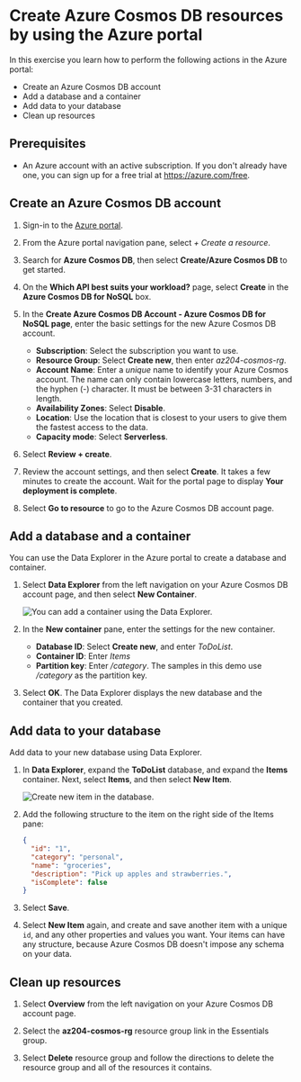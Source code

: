 # Create Azure Cosmos DB resources by using the Azure portal

In this exercise you learn how to perform the following actions in the Azure portal:

- Create an Azure Cosmos DB account
- Add a database and a container
- Add data to your database
- Clean up resources

## Prerequisites

- An Azure account with an active subscription. If you don't already have one, you can sign up for a free trial at <https://azure.com/free>.

## Create an Azure Cosmos DB account

1. Sign-in to the [Azure portal](https://portal.azure.com/).
1. From the Azure portal navigation pane, select _+ Create a resource_.
1. Search for **Azure Cosmos DB**, then select **Create/Azure Cosmos DB** to get started.
1. On the **Which API best suits your workload?** page, select **Create** in the **Azure Cosmos DB for NoSQL** box.
1. In the **Create Azure Cosmos DB Account - Azure Cosmos DB for NoSQL page**, enter the basic settings for the new Azure Cosmos DB account.

   - **Subscription**: Select the subscription you want to use.
   - **Resource Group**: Select **Create new**, then enter _az204-cosmos-rg_.
   - **Account Name**: Enter a _unique_ name to identify your Azure Cosmos account. The name can only contain lowercase letters, numbers, and the hyphen (-) character. It must be between 3-31 characters in length.
   - **Availability Zones**: Select **Disable**.
   - **Location**: Use the location that is closest to your users to give them the fastest access to the data.
   - **Capacity mode**: Select **Serverless**.

1. Select **Review + create**.

1. Review the account settings, and then select **Create**. It takes a few minutes to create the account. Wait for the portal page to display **Your deployment is complete**.

1. Select **Go to resource** to go to the Azure Cosmos DB account page.

## Add a database and a container

You can use the Data Explorer in the Azure portal to create a database and container.

1. Select **Data Explorer** from the left navigation on your Azure Cosmos DB account page, and then select **New Container**.

   ![You can add a container using the Data Explorer.](https://learn.microsoft.com/en-us/training/wwl-azure/explore-azure-cosmos-db/media/portal-cosmos-new-container.png)

1. In the **New container** pane, enter the settings for the new container.

   - **Database ID**: Select **Create new**, and enter _ToDoList_.
   - **Container ID**: Enter _Items_
   - **Partition key**: Enter _/category_. The samples in this demo use _/category_ as the partition key.

1. Select **OK**. The Data Explorer displays the new database and the container that you created.

## Add data to your database

Add data to your new database using Data Explorer.

1. In **Data Explorer**, expand the **ToDoList** database, and expand the **Items** container. Next, select **Items**, and then select **New Item**.

   ![Create new item in the database.](https://learn.microsoft.com/en-us/training/wwl-azure/explore-azure-cosmos-db/media/portal-cosmos-new-data.png)

1. Add the following structure to the item on the right side of the Items pane:

   ```json
   {
     "id": "1",
     "category": "personal",
     "name": "groceries",
     "description": "Pick up apples and strawberries.",
     "isComplete": false
   }
   ```

1. Select **Save**.

1. Select **New Item** again, and create and save another item with a unique `id`, and any other properties and values you want. Your items can have any structure, because Azure Cosmos DB doesn't impose any schema on your data.

## Clean up resources

1. Select **Overview** from the left navigation on your Azure Cosmos DB account page.

1. Select the **az204-cosmos-rg** resource group link in the Essentials group.

1. Select **Delete** resource group and follow the directions to delete the resource group and all of the resources it contains.
